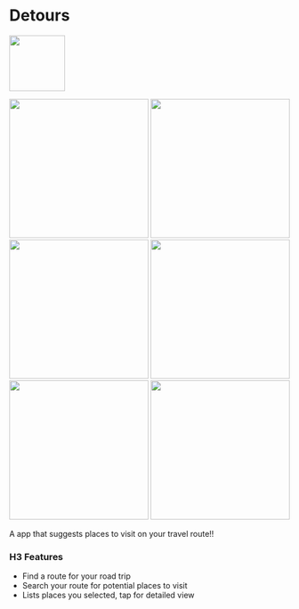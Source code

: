 # Detours

<img src="https://cloud.githubusercontent.com/assets/20708577/20874498/6028fcac-ba67-11e6-8e62-c7bd9334aa74.png" width="100" height="100"></img>

<img src="https://cloud.githubusercontent.com/assets/20708577/21070420/79fe5b2e-be39-11e6-8ed2-031a9aa98ed2.png" width="250"></img>
<img src="https://cloud.githubusercontent.com/assets/20708577/21070433/a50b3c2e-be39-11e6-8c52-6036a259b02b.png" width="250"></img>
<img src="https://cloud.githubusercontent.com/assets/20708577/21070436/ac0d1876-be39-11e6-87ab-53e30549c727.png" width="250"></img>
<img src="https://cloud.githubusercontent.com/assets/20708577/21070439/b1555b0e-be39-11e6-9ac4-8b7254e686ff.png" width="250"></img>
<img src="https://cloud.githubusercontent.com/assets/20708577/21070441/b46c5f40-be39-11e6-84fb-0efc7ac3b11c.png" width="250"></img>
<img src="https://cloud.githubusercontent.com/assets/20708577/21070442/b6e37e70-be39-11e6-837e-55fed2424dee.png" width="250"></img>

A app that suggests places to visit on your travel route!! 


### H3 Features
- Find a route for your road trip
- Search your route for potential places to visit
- Lists places you selected, tap for detailed view
